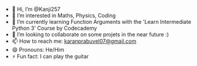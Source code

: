 - 👋 Hi, I’m @Kanji257
- 👀 I’m interested in Maths, Physics, Coding
- 🌱 I’m currently learning Function Arguments with the 'Learn Intermediate Python 3' Course by Codecademy
- 💞️ I’m looking to collaborate on some projets in the near future :)
- 📫 How to reach me: karanprabuvel07@gmail.com
- 😄 Pronouns: He/Him
- ⚡ Fun fact: I can play the guitar

<!---
Kanji257/Kanji257 is a ✨ special ✨ repository because its `README.md` (this file) appears on your GitHub profile.
You can click the Preview link to take a look at your changes.
--->

